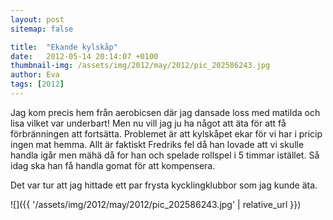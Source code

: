 ```yaml
---
layout: post
sitemap: false

title:  "Ekande kylskåp"
date:   2012-05-14 20:14:07 +0100
thumbnail-img: /assets/img/2012/may/2012/pic_202586243.jpg
author: Eva
tags: [2012]
---
```


Jag kom precis hem från aerobicsen där jag dansade loss med matilda och lisa vilket var underbart! Men nu vill jag ju ha något att äta för att få förbränningen att fortsätta. Problemet är att kylskåpet ekar för vi har i pricip ingen mat hemma. Allt är faktiskt Fredriks fel då han lovade att vi skulle handla igår men mähä då for han och spelade rollspel i 5 timmar istället. Så idag ska han få handla gomat för att kompensera. 

Det var tur att jag hittade ett par frysta kycklingklubbor som jag kunde äta.

![]({{ '/assets/img/2012/may/2012/pic_202586243.jpg'  | relative_url }})

